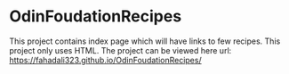 # OdinFoudationRecipes
This project contains index page which will have links to few recipes. This project only uses HTML. 
The project can be viewed here url: https://fahadali323.github.io/OdinFoudationRecipes/
